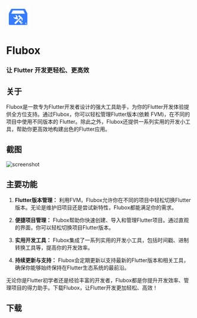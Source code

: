 <p align="left"><img src="/assets/images/logo.png" alt="flubox" width="64"></p>

# Flubox 

### 让 Flutter 开发更轻松、更高效

## 关于

Flubox是一款专为Flutter开发者设计的强大工具助手，为你的Flutter开发体验提供全方位支持。通过Flubox，你可以轻松管理Flutter版本(依赖 FVM)，在不同的项目中使用不同版本的 Flutter。除此之外，Flubox还提供一系列实用的开发小工具，帮助你更高效地构建出色的Flutter应用。

## 截图

<img src="https://s2.loli.net/2023/12/24/cdRXBuzkGTpayhs.png" alt="screenshot" height="300"/>

## 主要功能

1. **Flutter版本管理：** 利用FVM，Flubox允许你在不同的项目中轻松切换Flutter版本。无论是维护旧项目还是尝试新特性，Flubox都能满足你的需求。

2. **便捷项目管理：** Flubox帮助你快速创建、导入和管理Flutter项目。通过直观的界面，你可以轻松切换项目Flutter版本。

3. **实用开发工具：** Flubox集成了一系列实用的开发小工具，包括时间戳、进制转换工具等，提高你的开发效率。

4. **持续更新与支持：** Flubox会定期更新以支持最新的Flutter版本和相关工具，确保你能够始终保持在Flutter生态系统的最前沿。

无论你是Flutter初学者还是经验丰富的开发者，Flubox都是你提升开发效率、管理项目的得力助手。下载Flubox，让Flutter开发更加轻松、高效！

## 下载

